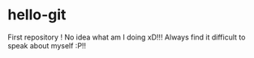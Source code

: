 # hello-git
First repository ! No idea what am  I doing xD!!!
Always find it difficult to speak about myself :P!!
